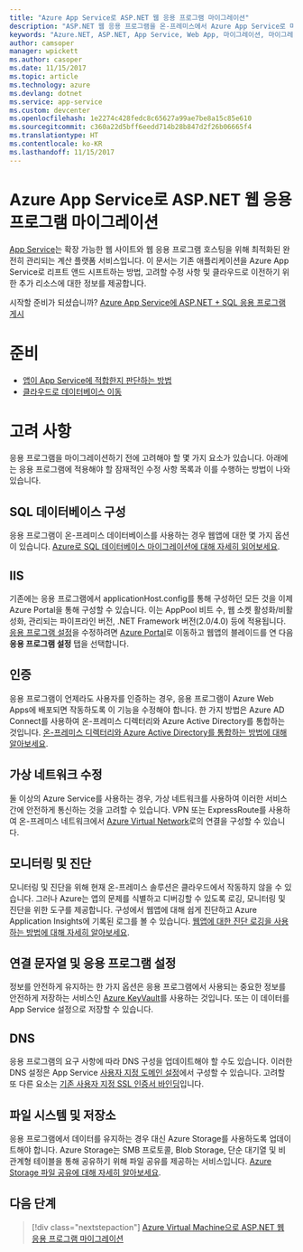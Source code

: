 ```yaml
---
title: "Azure App Service로 ASP.NET 웹 응용 프로그램 마이그레이션"
description: "ASP.NET 웹 응용 프로그램을 온-프레미스에서 Azure App Service로 마이그레이션하는 방법에 대해 알아봅니다."
keywords: "Azure.NET, ASP.NET, App Service, Web App, 마이그레이션, 마이그레이션"
author: camsoper
manager: wpickett
ms.author: casoper
ms.date: 11/15/2017
ms.topic: article
ms.technology: azure
ms.devlang: dotnet
ms.service: app-service
ms.custom: devcenter
ms.openlocfilehash: 1e2274c428fedc8c65627a99ae7be8a15c85e610
ms.sourcegitcommit: c360a22d5bff6eedd714b28b847d2f26b06665f4
ms.translationtype: HT
ms.contentlocale: ko-KR
ms.lasthandoff: 11/15/2017
---
```

# <a name="migrate-an-aspnet-web-application-to-azure-app-service"></a>Azure App Service로 ASP.NET 웹 응용 프로그램 마이그레이션

[App Service](https://docs.microsoft.com/azure/app-service/app-service-web-overview#why-use-web-apps)는 확장 가능한 웹 사이트와 웹 응용 프로그램 호스팅을 위해 최적화된 완전히 관리되는 계산 플랫폼 서비스입니다. 이 문서는 기존 애플리케이션을 Azure App Service로 리프트 앤드 시프트하는 방법, 고려할 수정 사항 및 클라우드로 이전하기 위한 추가 리소스에 대한 정보를 제공합니다.

시작할 준비가 되셨습니까? [Azure App Service에 ASP.NET + SQL 응용 프로그램 게시](https://go.microsoft.com/fwlink/?linkid=863214)

# <a name="preparation"></a>준비   
* [앱이 App Service에 적합한지 판단하는 방법](https://azure.microsoft.com/downloads/migration-assistant/)
* [클라우드로 데이터베이스 이동](https://go.microsoft.com/fwlink/?linkid=863217)

# <a name="considerations"></a>고려 사항
응용 프로그램을 마이그레이션하기 전에 고려해야 할 몇 가지 요소가 있습니다. 아래에는 응용 프로그램에 적용해야 할 잠재적인 수정 사항 목록과 이를 수행하는 방법이 나와 있습니다.

## <a name="sql-database-configuration"></a>SQL 데이터베이스 구성
응용 프로그램이 온-프레미스 데이터베이스를 사용하는 경우 웹앱에 대한 몇 가지 옵션이 있습니다. [Azure로 SQL 데이터베이스 마이그레이션에 대해 자세히 읽어보세요](https://go.microsoft.com/fwlink/?linkid=863217).

## <a name="iis"></a>IIS
기존에는 응용 프로그램에서 applicationHost.config를 통해 구성하던 모든 것을 이제 Azure Portal을 통해 구성할 수 있습니다. 이는 AppPool 비트 수, 웹 소켓 활성화/비활성화, 관리되는 파이프라인 버전, .NET Framework 버전(2.0/4.0) 등에 적용됩니다. [응용 프로그램 설정](https://docs.microsoft.com/en-us/azure/app-service/web-sites-configure)을 수정하려면 [Azure Portal](https://portal.azure.com)로 이동하고 웹앱의 블레이드를 연 다음 **응용 프로그램 설정** 탭을 선택합니다.

## <a name="authentication"></a>인증
응용 프로그램이 언제라도 사용자를 인증하는 경우, 응용 프로그램이 Azure Web Apps에 배포되면 작동하도록 이 기능을 수정해야 합니다. 한 가지 방법은 Azure AD Connect를 사용하여 온-프레미스 디렉터리와 Azure Active Directory를 통합하는 것입니다. [온-프레미스 디렉터리와 Azure Active Directory를 통합하는 방법에 대해 알아보세요](https://docs.microsoft.com/azure/active-directory/connect/active-directory-aadconnect).

## <a name="virtual-network-modification"></a>가상 네트워크 수정
둘 이상의 Azure Service를 사용하는 경우, 가상 네트워크를 사용하여 이러한 서비스 간에 안전하게 통신하는 것을 고려할 수 있습니다. VPN 또는 ExpressRoute를 사용하여 온-프레미스 네트워크에서 [Azure Virtual Network](https://docs.microsoft.com/en-us/azure/app-service/web-sites-integrate-with-vnet)로의 연결을 구성할 수 있습니다.

## <a name="monitoring-and-diagnostics"></a>모니터링 및 진단
모니터링 및 진단을 위해 현재 온-프레미스 솔루션은 클라우드에서 작동하지 않을 수 있습니다. 그러나 Azure는 앱의 문제를 식별하고 디버깅할 수 있도록 로깅, 모니터링 및 진단을 위한 도구를 제공합니다. 구성에서 웹앱에 대해 쉽게 진단하고 Azure Application Insights에 기록된 로그를 볼 수 있습니다. [웹앱에 대한 진단 로깅을 사용하는 방법에 대해 자세히 알아보세요](https://docs.microsoft.com/azure/app-service/web-sites-enable-diagnostic-log).

## <a name="connection-strings-and-application-settings"></a>연결 문자열 및 응용 프로그램 설정
정보를 안전하게 유지하는 한 가지 옵션은 응용 프로그램에서 사용되는 중요한 정보를 안전하게 저장하는 서비스인 [Azure KeyVault](https://docs.microsoft.com/azure/key-vault/)를 사용하는 것입니다. 또는 이 데이터를 App Service 설정으로 저장할 수 있습니다.

## <a name="dns"></a>DNS
응용 프로그램의 요구 사항에 따라 DNS 구성을 업데이트해야 할 수도 있습니다. 이러한 DNS 설정은 App Service [사용자 지정 도메인 설정](https://docs.microsoft.com/azure/app-service/app-service-web-tutorial-custom-domain)에서 구성할 수 있습니다. 고려할 또 다른 요소는 [기존 사용자 지정 SSL 인증서 바인딩](https://docs.microsoft.com/en-us/azure/app-service/app-service-web-tutorial-custom-ssl)입니다.

## <a name="file-system-and-storage"></a>파일 시스템 및 저장소
응용 프로그램에서 데이터를 유지하는 경우 대신 Azure Storage를 사용하도록 업데이트해야 합니다. Azure Storage는 SMB 프로토콜, Blob Storage, 단순 대기열 및 비 관계형 테이블을 통해 공유하기 위해 파일 공유를 제공하는 서비스입니다. [Azure Storage 파일 공유에 대해 자세히 알아보세요](https://docs.microsoft.com/azure/storage/files/storage-files-introduction).

## <a name="next-steps"></a>다음 단계

> [!div class="nextstepaction"]
> [Azure Virtual Machine으로 ASP.NET 웹 응용 프로그램 마이그레이션](dotnet-howto-migrate-to-vm.md)
